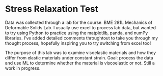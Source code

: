 # Stress Relaxation Test
Data was collected through a lab for the course: BME 281L Mechanics of Deformable Solids Lab.
I usually use excel to process lab data, but wanted to try using Python to practice using the matplotlib, panda, and numPy libraries.
I've added detailed comments throughtout to take you through my thought process, hopefully inspiring you to try switching from excel too!

The purpose of this lab was to examine visoelastic materials and how they differ from elastic materials under constant strain.
Goal: process the data and use ML to determine whether the material is viscoelastic or not.
Still a work in progress.
